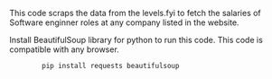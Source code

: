 This code scraps the data from the levels.fyi to fetch the salaries of Software enginner roles at any company listed in the website. 

Install BeautifulSoup library for python to run this code. This code is compatible with any browser. 

            pip install requests beautifulsoup

